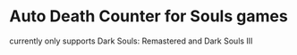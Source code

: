 # Auto Death Counter for Souls games
currently only supports Dark Souls: Remastered and Dark Souls III